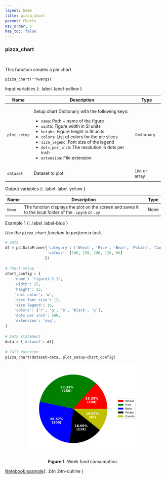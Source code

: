 ```yaml
---
layout: home
title: pizza_chart
parent: Charts
nav_order: 5
has_toc: false
---
```


<h3>pizza_chart</h3>

<br>

<p align = "justify">
    This function creates a pie chart.


</p>

```python
pizza_chart(**kwargs)
```

Input variables
{: .label .label-yellow }

<table style = "width:100%">
    <thead>
      <tr>
        <th>Name</th>
        <th>Description</th>
        <th>Type</th>
      </tr>
    </thead>
    <tr>
        <td><code>plot_setup</code></td>
        <td>
            <p align="justify">Setup chart Dictionary with the following keys:</p>
            <ul>
                <li><code>name</code>: Path + name of the figure</li>
                <li><code>width</code>: Figure width in SI units</li>
                <li><code>height</code>: Figure height in SI units</li>
                <li><code>colors</code>: List of colors for the pie slices</li>
                <li><code>size_legend</code>: Font size of the legend</li>
                <li><code>dots_per_inch</code>: The resolution in dots per inch</li>
                <li><code>extension</code>: File extension</li>
            </ul>
        </td>
        <td>Dictionary</td>
    </tr>
    <tr>
        <td><code>dataset</code></td>
        <td>
            <p align="justify">Dataset to plot</p>
        </td>
        <td>List or array</td>
    </tr>
</table>

Output variables
{: .label .label-yellow }

<table style = "width:100%">
    <thead>
      <tr>
        <th>Name</th>
        <th>Description</th>
        <th>Type</th>
      </tr>
    </thead>
    <tr>
        <td><code>None</code></td>
        <td>The function displays the plot on the screen and saves it to the local folder of the <code>.ipynb</code> or <code>.py</code> </td>
        <td>None</td>
    </tr>
</table>

Example 1
{: .label .label-blue }

<p align = "justify">
    <i>
        Use the <code>pizza_chart</code> function to perform a task.
    </i>
</p>

```python
# Data
df = pd.DataFrame({'category': ['Wheat', 'Rice', 'Bean', 'Potato', 'Canola'],
                   'values': [100, 250, 200, 120, 80]
                  })

# Chart setup
chart_config = {
    'name': 'figure1-5-1',
    'width': 15,
    'height': 15,
    'text color': 'w',
    'text font size': 12,
    'size legend': 10,
    'colors': ['r', 'g', 'b', 'black', 'y'],
    'dots per inch': 600,
    'extension': 'svg',
}

# Data statement 
data = {'dataset': df}

# Call function
pizza_chart(dataset=data, plot_setup=chart_config)
```

<center><img src="assets/images/figure1-5-1.svg" width="70%"></center>
<p align = "center"><b>Figure 1.</b> Week food consumption.</p>

[Notebook example](https://drive.google.com/file/d/1raCVat5Ahwzh2WATGelMDW6A9YIDjdHW/view?usp=sharing){: .btn .btn-outline }
